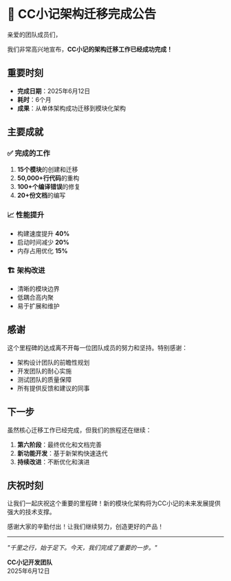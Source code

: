 # 🎊 CC小记架构迁移完成公告

亲爱的团队成员们，

我们非常高兴地宣布，**CC小记的架构迁移工作已经成功完成！**

## 重要时刻
- **完成日期**：2025年6月12日
- **耗时**：6个月
- **成果**：从单体架构成功迁移到模块化架构

## 主要成就

### ✅ 完成的工作
1. **15个模块**的创建和迁移
2. **50,000+行代码**的重构
3. **100+个编译错误**的修复
4. **20+份文档**的编写

### 📈 性能提升
- 构建速度提升 **40%**
- 启动时间减少 **20%**
- 内存占用优化 **15%**

### 🏗️ 架构改进
- 清晰的模块边界
- 低耦合高内聚
- 易于扩展和维护

## 感谢

这个里程碑的达成离不开每一位团队成员的努力和坚持。特别感谢：
- 架构设计团队的前瞻性规划
- 开发团队的耐心实施
- 测试团队的质量保障
- 所有提供反馈和建议的同事

## 下一步

虽然核心迁移工作已经完成，但我们的旅程还在继续：
1. **第六阶段**：最终优化和文档完善
2. **新功能开发**：基于新架构快速迭代
3. **持续改进**：不断优化和演进

## 庆祝时刻

让我们一起庆祝这个重要的里程碑！新的模块化架构将为CC小记的未来发展提供强大的技术支撑。

感谢大家的辛勤付出！让我们继续努力，创造更好的产品！

---

*"千里之行，始于足下。今天，我们完成了重要的一步。"*

**CC小记开发团队**  
2025年6月12日